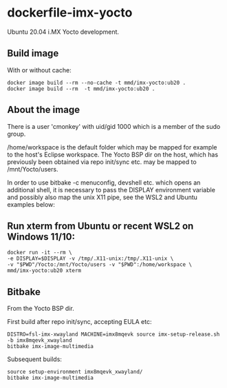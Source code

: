 # dockerfile-imx-yocto
Ubuntu 20.04 i.MX Yocto development.

## Build image

With or without cache:

```
docker image build --rm --no-cache -t mmd/imx-yocto:ub20 .
docker image build --rm  -t mmd/imx-yocto:ub20 .
```


## About the image

There is a user 'cmonkey' with uid/gid 1000 which is a member of the sudo group.

/home/workspace is the default folder which may be mapped for example to the host's Eclipse workspace. The Yocto BSP dir on the host, which has previously been obtained via repo init/sync etc. may be mapped to /mnt/Yocto/users.

In order to use bitbake -c menuconfig, devshell etc. which opens an additional shell, it is necessary to pass the DISPLAY environment variable and possibly also map the unix X11 pipe, see the WSL2 and Ubuntu examples below: 

## Run xterm from Ubuntu or recent WSL2 on Windows 11/10:

```
docker run -it --rm \
-e DISPLAY=$DISPLAY -v /tmp/.X11-unix:/tmp/.X11-unix \
-v "$PWD"/Yocto:/mnt/Yocto/users -v "$PWD":/home/workspace \
mmd/imx-yocto:ub20 xterm
```

## Bitbake

From the Yocto BSP dir.

First build after repo init/sync, accepting EULA etc:

```
DISTRO=fsl-imx-xwayland MACHINE=imx8mqevk source imx-setup-release.sh -b imx8mqevk_xwayland
bitbake imx-image-multimedia
```

Subsequent builds:

```
source setup-environment imx8mqevk_xwayland/
bitbake imx-image-multimedia
```